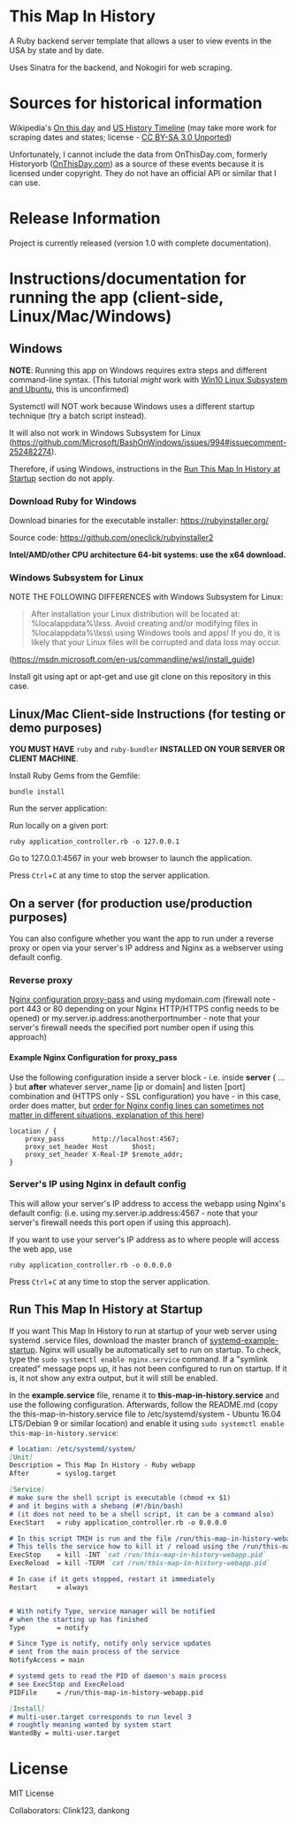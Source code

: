 # This Map In History

A Ruby backend server template that allows a user to view events in the USA by state and by date.

Uses Sinatra for the backend, and Nokogiri for web scraping.

# Sources for historical information
Wikipedia's [On this day](https://en.wikipedia.org/wiki/Wikipedia:On_this_day/Today) and [US History Timeline](https://en.wikipedia.org/wiki/Timeline_of_United_States_history) (may take more work for scraping dates and states; license - [CC BY-SA 3.0 Unported](https://en.wikipedia.org/wiki/Wikipedia:Text_of_Creative_Commons_Attribution-ShareAlike_3.0_Unported_License))

Unfortunately, I cannot include the data from OnThisDay.com, formerly Historyorb ([OnThisDay.com](http://www.onthisday.com/countries/usa)) as a source of these events because it is licensed under copyright. They do not have an official API or similar that I can use.

# Release Information

Project is currently released (version 1.0 with complete documentation).

# Instructions/documentation for running the app (client-side, Linux/Mac/Windows)

## Windows
**NOTE**: Running this app on Windows requires extra steps and different command-line syntax. (This tutorial *might* work with [Win10 Linux Subsystem and Ubuntu](https://msdn.microsoft.com/en-us/commandline/wsl/install_guide), this is unconfirmed)

Systemctl will NOT work because Windows uses a different startup technique (try a batch script instead).

It will also not work in Windows Subsystem for Linux (https://github.com/Microsoft/BashOnWindows/issues/994#issuecomment-252482274).

Therefore, if using Windows, instructions in the [Run This Map In History at Startup](#Run-This-Map-In-History-at-Startup) section do not apply.

### Download Ruby for Windows

Download binaries for the executable installer: https://rubyinstaller.org/

Source code: https://github.com/oneclick/rubyinstaller2

**Intel/AMD/other CPU architecture 64-bit systems: use the x64 download.**

### Windows Subsystem for Linux

NOTE THE FOLLOWING DIFFERENCES with Windows Subsystem for Linux:

> After installation your Linux distribution will be located at: %localappdata%\lxss\.
> Avoid creating and/or modifying files in %localappdata%\lxss\ using Windows tools and apps! If you do, it is likely that your Linux files will be corrupted and data loss may occur.

(https://msdn.microsoft.com/en-us/commandline/wsl/install_guide)

Install git using apt or apt-get and use git clone on this repository in this case.

## Linux/Mac Client-side Instructions (for testing or demo purposes)
**YOU MUST HAVE** `ruby` and `ruby-bundler` **INSTALLED ON YOUR SERVER OR CLIENT MACHINE**.

Install Ruby Gems from the Gemfile:

```shell
bundle install
```

Run the server application:

Run locally on a given port:

```shell
ruby application_controller.rb -o 127.0.0.1
```

Go to 127.0.0.1:4567 in your web browser to launch the application.

Press `Ctrl`+`C` at any time to stop the server application.

## On a server (for production use/production purposes)

You can also configure whether you want the app to run under a reverse proxy or open via your server's IP address and Nginx as a webserver using default config.

### Reverse proxy

[Nginx configuration proxy-pass](http://nginx.org/en/docs/http/ngx_http_proxy_module.html) and using mydomain.com (firewall note - port 443 or 80 depending on your Nginx HTTP/HTTPS config needs to be opened) or my.server.ip.address:anotherportnumber - note that your server's firewall needs the specified port number open if using this approach)

#### Example Nginx Configuration for proxy_pass

Use the following configuration inside a server block - i.e. inside **server** { ... } but **after** whatever server_name [ip or domain] and listen [port] combination and (HTTPS only - SSL configuration) you have - in this case, order does matter, but [order for Nginx config lines can sometimes not matter in different situations, explanation of this here](https://serverfault.com/questions/836504/does-order-of-lines-matter-in-nginx))

```nginx
location / {
    proxy_pass       http://localhost:4567;
    proxy_set_header Host      $host;
    proxy_set_header X-Real-IP $remote_addr;
}
```

### Server's IP using Nginx in default config

This will allow your server's IP address to access the webapp using Nginx's default config: (i.e. using my.server.ip.address:4567 - note that your server's firewall needs this port open if using this approach).

If you want to use your server's IP address as to where people will access the web app, use

```shell
ruby application_controller.rb -o 0.0.0.0
```

Press `Ctrl`+`C` at any time to stop the server application.

## Run This Map In History at Startup

If you want This Map In History to run at startup of your web server using systemd .service files, download the master branch of [systemd-example-startup](https://github.com/arjun024/systemd-example-startup). Nginx will usually be automatically set to run on startup. To check, type the `sudo systemctl enable nginx.service` command. If a "symlink created" message pops up, it has not been configured to run on startup. If it is, it not show any extra output, but it will still be enabled.

In the **example.service** file, rename it to **this-map-in-history.service** and use the following configuration. Afterwards, follow the README.md (copy the this-map-in-history.service file to /etc/systemd/system - Ubuntu 16.04 LTS/Debian 9 or similar location) and enable it using `sudo systemctl enable this-map-in-history.service`:

```markdown
# location: /etc/systemd/system/
[Unit]
Description = This Map In History - Ruby webapp
After       = syslog.target

[Service]
# make sure the shell script is executable (chmod +x $1)
# and it begins with a shebang (#!/bin/bash)
# (it does not need to be a shell script, it can be a command also)
ExecStart   = ruby application_controller.rb -o 0.0.0.0

# In this script TMIH is run and the file /run/this-map-in-history-webapp.pid is created.
# This tells the service how to kill it / reload using the /run/this-map-in-history-webapp.pid file.
ExecStop    = kill -INT `cat /run/this-map-in-history-webapp.pid`
ExecReload  = kill -TERM `cat /run/this-map-in-history-webapp.pid`

# In case if it gets stopped, restart it immediately
Restart     = always


# With notify Type, service manager will be notified
# when the starting up has finished
Type        = notify

# Since Type is notify, notify only service updates
# sent from the main process of the service
NotifyAccess = main

# systemd gets to read the PID of daemon's main process
# see ExecStop and ExecReload
PIDFile     = /run/this-map-in-history-webapp.pid

[Install]
# multi-user.target corresponds to run level 3
# roughtly meaning wanted by system start
WantedBy = multi-user.target
```

# License

MIT License

Collaborators: Clink123, dankong
